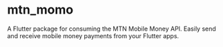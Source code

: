 # mtn_momo
A Flutter package for consuming the MTN Mobile Money API. Easily send and receive mobile money payments from your Flutter apps.
